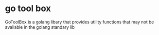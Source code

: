 # go tool box
GoToolBox is a golang libary that provides utility functions that may not be available in the golang standary lib
